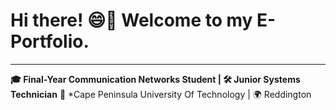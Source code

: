 # **Hi there! 😄👋 Welcome to my E-Portfolio.**  
---

**🎓 Final-Year Communication Networks Student | 🛠 Junior Systems Technician**
📍 *Cape Peninsula University Of Technology | 🌍 Reddington 
